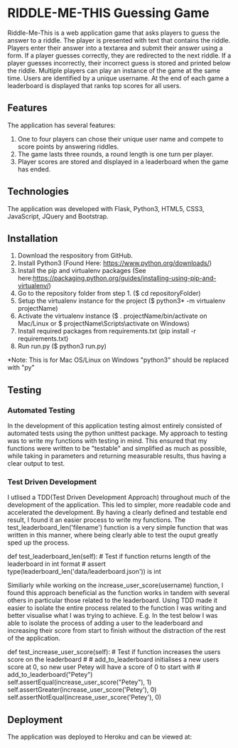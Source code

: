 # RIDDLE-ME-THIS Guessing Game 

Riddle-Me-This is a web application game that asks players to guess the answer to a riddle. The player is presented with text that contains the riddle. Players enter their answer into a textarea and submit their answer using a form. If a player guesses correctly, they are redirected to the next riddle. If a player guesses incorrectly, their incorrect guess is stored and printed below the riddle. Multiple players can play an instance of the game at the same time. Users are identified by a unique username. At the end of each game a leaderboard is displayed that ranks top scores for all users.

## Features

The application has several features:

1. One to four players can chose their unique user name and compete to score points by answering riddles.
2. The game lasts three rounds, a round length is one turn per player.
3. Player scores are stored and displayed in a leaderboard when the game has ended.

## Technologies

The application was developed with Flask, Python3, HTML5, CSS3, JavaScript, JQuery and Bootstrap.

## Installation

1. Download the respository from GitHub.
2. Install Python3 (Found Here: https://www.python.org/downloads/)
3. Install the pip and virtualenv packages (See here:https://packaging.python.org/guides/installing-using-pip-and-virtualenv/)
4. Go to the repository folder from step 1. ($ cd repositoryFolder)
5. Setup the virtualenv instance for the project ($ python3* -m virtualenv projectName)
6. Activate the virtualenv instance ($ . projectName/bin/activate on Mac/Linux or $ projectName\Scripts\activate on Windows)
7. Install required packages from requirements.txt (pip install -r requirements.txt)
8. Run run.py ($ python3 run.py)

*Note: This is for Mac OS/Linux on Windows "python3" should be replaced with "py"

## Testing

### Automated Testing

In the development of this application testing almost entirely consisted of automated tests using the python unittest package. My approach to testing was to write my functions with testing in mind. This ensured that my functions were written to be "testable" and simplified as much as possible, while taking in parameters and returning measurable results, thus having a clear output to test.

### Test Driven Development

I utlised a TDD(Test Driven Development Approach) throughout much of the development of the application. This led to simpler, more readable code and accelerated the development. By having a clearly defined and testable end result, I found it an easier process to write my functions. The test_leaderboard_len('filename') function is a very simple function that was written in this manner, where being clearly able to test the ouput greatly sped up the process.

def test_leaderboard_len(self):
        # Test if function returns length of the leaderboard in int format #
        assert type(leaderboard_len('data/leaderboard.json')) is int

Similiarly while working on the increase_user_score(username) function, I found this approach beneficial as the function works in tandem with several others in particular those related to the leaderboard. Using TDD made it easier to isolate the entire process related to the function I was writing and better visualise what I was trying to achieve. E.g. In the test below I was able to isolate the process of adding a user to the leaderboard and increasing their score from start to finish without the distraction of the rest of the application.

def test_increase_user_score(self):
        # Test if function increases the users score on the leaderboard #
        # add_to_leaderboard initialises a new users score at 0, so new user Petey will have a score of 0 to start with #
        add_to_leaderboard("Petey")
        self.assertEqual(increase_user_score("Petey"), 1)
        self.assertGreater(increase_user_score('Petey'), 0)
        self.assertNotEqual(increase_user_score('Petey'), 0)

## Deployment

The application was deployed to Heroku and can be viewed at: 
